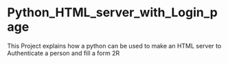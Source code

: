 # Python_HTML_server_with_Login_page
This Project explains how a python can be used to make an HTML server to Authenticate a person and fill a form
2R